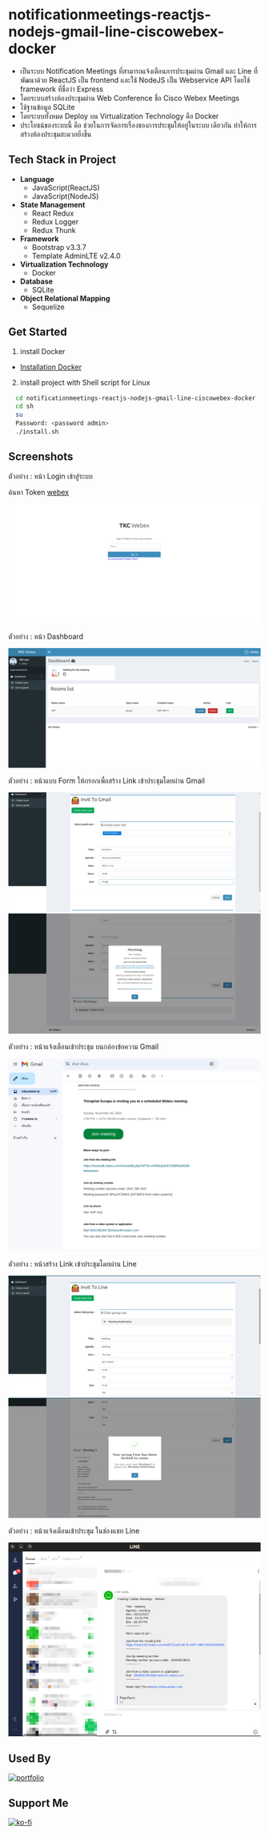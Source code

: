# notificationmeetings-reactjs-nodejs-gmail-line-ciscowebex-docker

- เป็นระบบ Notification Meetings ที่สามารถแจ้งเตือนการประชุมผ่าน Gmail และ Line  ที่พัฒนาด้วย ReactJS เป็น frontend และใช้ NodeJS เป็น Webservice API โดยใช้ framework ที่ชื่อว่า Express 
- โดยระบบสร้างห้องประชุมผ่าน Web Conference ชื่อ Cisco Webex Meetings
- ใช้ฐานข้อมูล SQLite 
- โดยระบบทั้งหมด Deploy บน Virtualization Technology คือ Docker
- ประโยชน์ของระบบนี้ คือ ช่วยในการจัดการเรื่องของการประชุมให้อยู่ในระบบ เดียวกัน ทำให้การสร้างห้องประชุมสะดวกยิ่งขึ้น

## Tech Stack in Project 

- **Language**
    - JavaScript(ReactJS)
    - JavaScript(NodeJS)
- **State Management**
    - React Redux
    - Redux Logger
    - Redux Thunk
- **Framework**
    - Bootstrap v3.3.7 
    - Template AdminLTE v2.4.0
- **Virtualization Technology**
    - Docker
- **Database**
    - SQLite
- **Object Relational Mapping**
    - Sequelize

## Get Started
1. install Docker
- [Installation Docker](https://docs.docker.com/engine/install/)

2. install project with Shell script for Linux

```bash
  cd notificationmeetings-reactjs-nodejs-gmail-line-ciscowebex-docker
  cd sh
  su
  Password: <password admin>
  ./install.sh 
```

## Screenshots

ตัวอย่าง : หน้า Login เข้าสู่ระบบ

ค้นหา Token [webex](https://developer.webex.com/docs/getting-started)

![App Screenshot](./screenshots/login.png)

ตัวอย่าง : หน้า Dashboard

![App Screenshot](./screenshots/main.png)

ตัวอย่าง : หน้าแบบ Form ให้กรอกเพื่อสร้าง Link เข้าประชุมโดยผ่าน Gmail 

![App Screenshot](./screenshots/invit_to_gmail.png)
![App Screenshot](./screenshots/detail_invit_to_gmail.png)

ตัวอย่าง : หน้าแจ้งเตือนเข้าประชุม บนกล่องข้อความ Gmail

![App Screenshot](./screenshots/gmail.png)

ตัวอย่าง : หน้าสร้าง Link เข้าประชุมโดยผ่าน Line

![App Screenshot](./screenshots/invit_to_line.png)
![App Screenshot](./screenshots/detail_invit_to_line2.png)

ตัวอย่าง : หน้าแจ้งเตือนเข้าประชุม ในช่องแชท Line

![App Screenshot](./screenshots/line.png)

## Used By
[![portfolio](https://img.shields.io/badge/my_portfolio-000?style=for-the-badge&logo=ko-fi&logoColor=white)](https://github.com/TopThiraphat)

## Support Me
[![ko-fi](https://ko-fi.com/img/githubbutton_sm.svg)](https://ko-fi.com/R5R0RDJVK)














